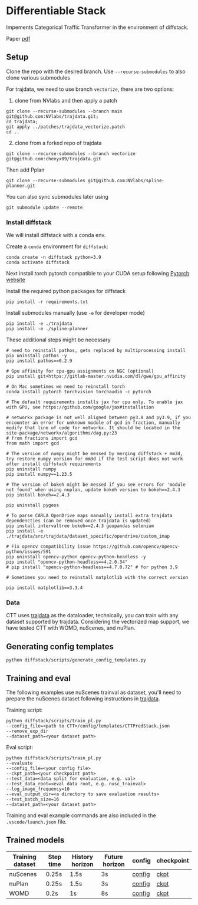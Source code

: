 # Differentiable Stack

Impements Categorical Traffic Transformer in the environment of diffstack.

Paper [pdf](https://arxiv.org/abs/2311.18307)

## Setup 

Clone the repo with the desired branch. Use `--recurse-submodules` to also clone various submodules

For trajdata, we need to use branch `vectorize`, there are two options:

1. clone from NVlabs and then apply a patch

```
git clone --recurse-submodules --branch main git@github.com:NVlabs/trajdata.git;
cd trajdata;
git apply ../patches/trajdata_vectorize.patch
cd ..
```

2. clone from a forked repo of trajdata


```
git clone --recurse-submodules --branch vectorize git@github.com:chenyx09/trajdata.git
```

Then add Pplan

```
git clone --recurse-submodules git@github.com:NVlabs/spline-planner.git
```

You can also sync submodules later using
```
git submodule update --remote
```

### Install diffstack

We will install diffstack with a conda env.

Create a `conda` environment for `diffstack`:

```
conda create -n diffstack python=3.9
conda activate diffstack
```

Next install torch pytorch compatible to your CUDA setup following [Pytorch website](https://pytorch.org/get-started/locally/)



Install the required python packages for diffstack

```
pip install -r requirements.txt
```

Install submodules manually (use `-e` for developer mode)
```
pip install -e ./trajdata
pip install -e ./spline-planner
```



These additional steps might be necessary
```
# need to reinstall pathos, gets replaced by multiprocessing install 
pip uninstall pathos -y
pip install pathos==0.2.9

# Gpu affinity for cpu-gpu assignments on NGC (optional)
pip install git+https://gitlab-master.nvidia.com/dl/gwe/gpu_affinity

# On Mac sometimes we need to reinstall torch
conda install pytorch torchvision torchaudio -c pytorch

# The default requirements installs jax for cpu only. To enable jax with GPU, see https://github.com/google/jax#installation

# networkx package is not well aligned between py3.8 and py3.9, if you encounter an error for unknown module of gcd in fraction, manually modify that line of code for networkx. It should be located in the site-package/networkx/algorithms/dag.py:23
# from fractions import gcd
from math import gcd

# The version of numpy might be messed by merging diffstack + mm3d, try restore numpy version for mm3d if the test script does not work after install diffstack requirements
pip uninstall numpy
pip install numpy==1.23.5

# The version of bokeh might be messed if you see errors for 'module not found' when using nuplan, update bokeh version to bokeh==2.4.3
pip install bokeh==2.4.3

pip uninstall pygeos

# To parse CARLA OpenDrive maps manually install extra trajdata dependencties (can be removed once trajdata is updated)
pip install intervaltree bokeh==2.4.3 geopandas selenium
pip install -e ./trajdata/src/trajdata/dataset_specific/opendrive/custom_imap

# Fix opencv compatibility issue https://github.com/opencv/opencv-python/issues/591
pip uninstall opencv-python opencv-python-headless -y
pip install "opencv-python-headless==4.2.0.34"
# pip install "opencv-python-headless==4.7.0.72" # for python 3.9

# Sometimes you need to reinstall matplotlib with the correct version 

pip install matplotlib==3.3.4

```


### Data

CTT uses [trajdata](https://github.com/NVlabs/trajdata) as the dataloader, technically, you can train with any dataset supported by trajdata. Considering the vectorized map support, we have tested CTT with WOMD, nuScenes, and nuPlan.


## Generating config templates

```
python diffstack/scripts/generate_config_templates.py
```

## Training and eval

The following examples use nuScenes trainval as dataset, you'll need to prepare the nuScenes dataset following instructions in [trajdata](https://github.com/NVlabs/trajdata).

Training script:

```
python diffstack/scripts/train_pl.py 
--config_file=<path to CTT>/config/templates/CTTPredStack.json 
--remove_exp_dir
--dataset_path=<your dataset path>
```

Eval script:

```
python diffstack/scripts/train_pl.py
--evaluate
--config_file=<your config file>
--ckpt_path=<your checkpoint path>
--test_data=<data split for evaluation, e.g. val>
--test_data_root=<eval data root, e.g. nusc_trainval>
--log_image_frequency=10
--eval_output_dir=<a directory to save evaluation results>
--test_batch_size=16
--dataset_path=<your dataset path>
```

Training and eval example commands are also included in the `.vscode/launch.json` file.

## Trained models

| Training dataset | Step time    | History horizon   | Future horizon | config | checkpoint |
|------------------|-------|------|----|--------|------------|
| nuScenes         | 0.25s | 1.5s | 3s | [config](https://drive.google.com/file/d/1fnPX0o2qPVGszFxbYX_LDSYJ221IUFk7/view?usp=drive_link)       | [ckpt](https://drive.google.com/file/d/1KvTdJQIEtk50cwiUzMFdl-ZtxpKg52kK/view?usp=drive_link)           |
| nuPlan           | 0.25s | 1.5s | 3s |[config](https://drive.google.com/file/d/1huNKKlTeT_i3oMOgPL6L1iUT2hKouKtt/view?usp=drive_link)        |[ckpt](https://drive.google.com/file/d/1w66sf6sTaoLI-Rl6MFHpuegu0y-i5R0y/view?usp=drive_link)            |
| WOMD             | 0.2s  | 1s   | 8s | [config](https://drive.google.com/file/d/1QgsHm3UhY74245YbhsQ4GlTyxyOBpE5y/view?usp=drive_link)       | [ckpt](https://drive.google.com/file/d/1qClV16V8jlSMMuPoAavFQeF7qJlb71GV/view?usp=drive_link)           |
